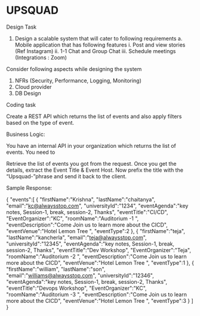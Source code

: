 # UPSQUAD
Design Task
1.	Design a scalable system that will cater to following requirements 
a.	Mobile application that has following features
i.	Post and view stories (Ref Instagram)
ii.	1-1 Chat and Group Chat
iii.	Schedule meetings (Integrations : Zoom)

Consider following aspects while designing the system
1.	NFRs (Security, Performance, Logging, Monitoring)
2.	Cloud provider
3.	DB Design
 
Coding task

Create a REST API which returns the list of events and also apply filters based on the type of event.

Business Logic:

You have an internal API in your organization which returns the list of events. You need to

Retrieve the list of events you got from the request. Once you get the details, extract the Event Title & Event Host. Now prefix the title with the “Upsquad-”phrase and send it back to the client.

Sample Response:
 
{
   "events":[
      {
         "firstName":"Krishna",
         "lastName":"chaitanya",
         "email":"kc@alwaysstop.com",
         "universityId":"1234",
         "eventAgenda":"key notes, Session-1, break, session-2, Thanks",
         "eventTitle":"CI/CD",
         "EventOrganizer":"KC",
         "roomName":"Auditorium -1 ",
         "eventDescription":"Come Join us to learn more about the CICD",
         "eventVenue":"Hotel Lemon Tree ",
         "eventType":2
      },
      {
         "firstName":"teja",
         "lastName":"kancherla",
         "email":"teja@alwaysstop.com",
         "universityId":"12345",
         "eventAgenda":"key notes, Session-1, break, session-2, Thanks",
         "eventTitle":"Dev Workshop",
         "EventOrganizer":"Teja",
         "roomName":"Auditorium -2 ",
         "eventDescription":"Come Join us to learn more about the CICD",
         "eventVenue":"Hotel Lemon Tree ",
         "eventType":1
      },
      {
         "firstName":"william",
         "lastName":"son",
         "email":"williams@alwaysstop.com",
         "universityId":"12346",
         "eventAgenda":"key notes, Session-1, break, session-2, Thanks",
         "eventTitle":"Devops Workshop",
         "EventOrganizer":"KC",
         "roomName":"Auditorium -3 ",
         "eventDescription":"Come Join us to learn more about the CICD",
         "eventVenue":"Hotel Lemon Tree ",
         "eventType":3
      }
   ]
}

